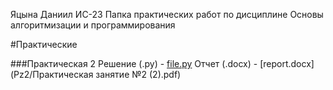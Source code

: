 Яцына Даниил ИС-23
Папка практических работ по дисциплине Основы алгоритмизации и программирования

#Практические

###Практическая 2
Решение (.py) - [file.py](pz2/PZ_2.py)
Отчет (.docx) - [report.docx](Pz2/Практическая занятие №2 (2).pdf)
